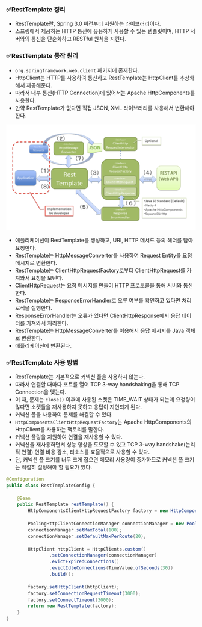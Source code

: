 ### ✅RestTemplate 정리

* RestTemplate란, Spring 3.0 버전부터 지원하는 라이브러리이다.
* 스프링에서 제공하는 HTTP 통신에 유용하게 사용할 수 있는 템플릿이며, HTTP 서버와의 통신을 단순화하고 RESTful 원칙을 지킨다.

### ✅RestTemplate 동작 원리

* `org.springframework.web.client` 패키지에 존재한다.
* HttpClient는 HTTP를 사용하여 통신하고 RestTemplate는 HttpClient를 추상화해서 제공해준다.
* 따라서 내부 통신(HTTP Connection)에 있어서는 Apache HttpComponents를 사용한다.
* 만약 RestTemplate가 없다면 직접 JSON, XML 라이브러리를 사용해서 변환해야 한다.

![img](img/img.png)

* 애플리케이션이 RestTemplate를 생성하고, URI, HTTP 메서드 등의 헤더를 담아 요청한다.
* RestTemplate는 HttpMessageConverter를 사용하여 Request Entity를 요청 메시지로 변환한다.
* RestTemplate는 ClientHttpRequestFactory로부터 ClientHttpRequest를 가져와서 요청을 보낸다.
* ClientHttpRequest는 요청 메시지를 만들어 HTTP 프로토콜을 통해 서버와 통신한다.
* RestTemplate는 ResponseErrorHandler로 오류 여부를 확인하고 있다면 처리 로직을 실행한다.
* ResponseErrorHandler는 오류가 있다면 ClientHttpResponse에서 응답 데이터를 가져와서 처리한다.
* RestTemplate는 HttpMessageConverter를 이용해서 응답 메시지를 Java 객체로 변환한다.
* 애플리케이션에 반환된다.

### ✅RestTemplate 사용 방법

* RestTemplate는 기본적으로 커넥션 풀을 사용하지 않는다.
* 따라서 연결할 때마다 포트를 열어 TCP 3-way handshaking을 통해 TCP Connection을 맺는다.
* 이 때, 문제는 `close()` 이후에 사용된 소켓은 TIME_WAIT 상태가 되는데 요청량이 많다면 소켓들을 재사용하지 못하고 응답이 지연되게 된다.
* 커넥션 풀을 사용하여 문제를 해결할 수 있다.
* `HttpComponentsClientHttpRequestFactory`는 Apache HttpComponents의 HttpClient를 사용하는 팩토리를 말한다.
* 커넥션 풀링을 지원하여 연결을 재사용할 수 있다.
* 커넥션을 재사용하면서 성능 향상을 도모할 수 있고 TCP 3-way handshake(논리적 연결) 연결 비용 감소, 리소스를 효율적으로 사용할 수 있다.
* 단, 커넥션 풀 크기를 너무 크게 잡으면 메모리 사용량이 증가하므로 커넥션 풀 크기는 적절히 설정해야 할 필요가 있다.

```java
@Configuration
public class RestTemplateConfig {

	@Bean
	public RestTemplate restTemplate() {
		HttpComponentsClientHttpRequestFactory factory = new HttpComponentsClientHttpRequestFactory();

		PoolingHttpClientConnectionManager connectionManager = new PoolingHttpClientConnectionManager();
		connectionManager.setMaxTotal(100);
		connectionManager.setDefaultMaxPerRoute(20);

		HttpClient httpClient = HttpClients.custom()
				.setConnectionManager(connectionManager)
				.evictExpiredConnections()
				.evictIdleConnections(TimeValue.ofSeconds(30))
				.build();

		factory.setHttpClient(httpClient);
		factory.setConnectionRequestTimeout(3000);
		factory.setConnectTimeout(3000);
		return new RestTemplate(factory);
	}
}
```